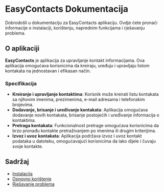 # EasyContacts Dokumentacija

Dobrodošli u dokumentaciju za EasyContacts aplikaciju. Ovdje ćete pronaći informacije o instalaciji, korištenju, naprednim funkcijama i rješavanju problema.

## O aplikaciji

**EasyContacts** je aplikacija za upravljanje kontakt informacijama. Ova aplikacija omogućava korisnicima da kreiraju, uređuju i upravljaju listom kontakata na jednostavan i efikasan način.

### Specifikacija

- **Kreiranje i upravljanje kontaktima**: Korisnik može kreirati listu kontakata sa njihovim imenima, prezimenima, e-mail adresama i telefonskim brojevima.
- **Dodavanje, brisanje i uređivanje kontakata**: Aplikacija omogućava dodavanje novih kontakata, brisanje postojećih i uređivanje informacija o kontaktima.
- **Pretraga kontakata**: Funkcionalnost pretrage omogućava korisnicima da brzo pronađu kontakte pretraživanjem po imenima ili drugim kriterijima.
- **Izvoz i uvoz kontakata**: Aplikacija podržava izvoz i uvoz kontakt podataka u datoteku, omogućavajući korisnicima da lako dijele i čuvaju svoje kontakte.

## Sadržaj

- [Instalacija](installation.md)
- [Osnovno korištenje](usage.md)
- [Rješavanje problema](troubleshooting.md)
